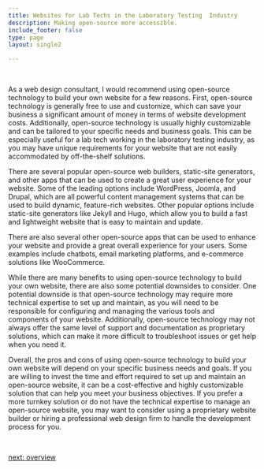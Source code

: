 ```yaml
---
title: Websites for Lab Techs in the Laboratory Testing  Industry
description: Making open-source more accessible.
include_footer: false
type: page
layout: single2

---
```


<br>
<p>
As a web design consultant, I would recommend using open-source technology to build your own website for a few reasons. First, open-source technology is generally free to use and customize, which can save your business a significant amount of money in terms of website development costs. Additionally, open-source technology is usually highly customizable and can be tailored to your specific needs and business goals. This can be especially useful for a lab tech working in the laboratory testing industry, as you may have unique requirements for your website that are not easily accommodated by off-the-shelf solutions.

There are several popular open-source web builders, static-site generators, and other apps that can be used to create a great user experience for your website. Some of the leading options include WordPress, Joomla, and Drupal, which are all powerful content management systems that can be used to build dynamic, feature-rich websites. Other popular options include static-site generators like Jekyll and Hugo, which allow you to build a fast and lightweight website that is easy to maintain and update.

There are also several other open-source apps that can be used to enhance your website and provide a great overall experience for your users. Some examples include chatbots, email marketing platforms, and e-commerce solutions like WooCommerce.

While there are many benefits to using open-source technology to build your own website, there are also some potential downsides to consider. One potential downside is that open-source technology may require more technical expertise to set up and maintain, as you will need to be responsible for configuring and managing the various tools and components of your website. Additionally, open-source technology may not always offer the same level of support and documentation as proprietary solutions, which can make it more difficult to troubleshoot issues or get help when you need it.

Overall, the pros and cons of using open-source technology to build your own website will depend on your specific business needs and goals. If you are willing to invest the time and effort required to set up and maintain an open-source website, it can be a cost-effective and highly customizable solution that can help you meet your business objectives. If you prefer a more turnkey solution or do not have the technical expertise to manage an open-source website, you may want to consider using a proprietary website builder or hiring a professional web design firm to handle the development process for you.

<br>

<a href="https://workdojos.com/labtech/overview">next: overview</a>
<br>
</p>
